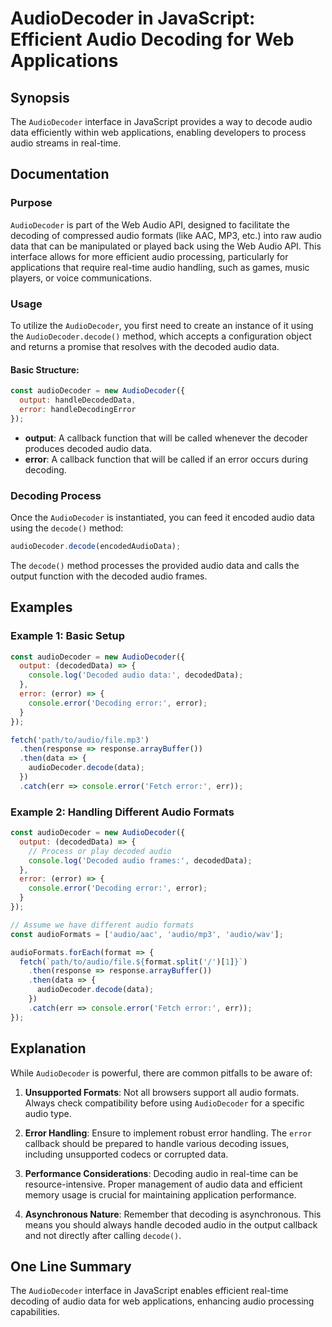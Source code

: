 <!--
Meta Description: # AudioDecoder in JavaScript: Efficient Audio Decoding for Web Applications ## Synopsis The `AudioDecoder` interface in JavaScript provides a way to d...
Meta Keywords: audio, error, audiodecoder, data, decoding
-->

# AudioDecoder in JavaScript: Efficient Audio Decoding for Web Applications

## Synopsis
The `AudioDecoder` interface in JavaScript provides a way to decode audio data efficiently within web applications, enabling developers to process audio streams in real-time.

## Documentation

### Purpose
`AudioDecoder` is part of the Web Audio API, designed to facilitate the decoding of compressed audio formats (like AAC, MP3, etc.) into raw audio data that can be manipulated or played back using the Web Audio API. This interface allows for more efficient audio processing, particularly for applications that require real-time audio handling, such as games, music players, or voice communications.

### Usage
To utilize the `AudioDecoder`, you first need to create an instance of it using the `AudioDecoder.decode()` method, which accepts a configuration object and returns a promise that resolves with the decoded audio data.

#### Basic Structure:
```javascript
const audioDecoder = new AudioDecoder({
  output: handleDecodedData,
  error: handleDecodingError
});
```

- **output**: A callback function that will be called whenever the decoder produces decoded audio data.
- **error**: A callback function that will be called if an error occurs during decoding.

### Decoding Process
Once the `AudioDecoder` is instantiated, you can feed it encoded audio data using the `decode()` method:

```javascript
audioDecoder.decode(encodedAudioData);
```

The `decode()` method processes the provided audio data and calls the output function with the decoded audio frames.

## Examples

### Example 1: Basic Setup
```javascript
const audioDecoder = new AudioDecoder({
  output: (decodedData) => {
    console.log('Decoded audio data:', decodedData);
  },
  error: (error) => {
    console.error('Decoding error:', error);
  }
});

fetch('path/to/audio/file.mp3')
  .then(response => response.arrayBuffer())
  .then(data => {
    audioDecoder.decode(data);
  })
  .catch(err => console.error('Fetch error:', err));
```

### Example 2: Handling Different Audio Formats
```javascript
const audioDecoder = new AudioDecoder({
  output: (decodedData) => {
    // Process or play decoded audio
    console.log('Decoded audio frames:', decodedData);
  },
  error: (error) => {
    console.error('Decoding error:', error);
  }
});

// Assume we have different audio formats
const audioFormats = ['audio/aac', 'audio/mp3', 'audio/wav'];

audioFormats.forEach(format => {
  fetch(`path/to/audio/file.${format.split('/')[1]}`)
    .then(response => response.arrayBuffer())
    .then(data => {
      audioDecoder.decode(data);
    })
    .catch(err => console.error('Fetch error:', err));
});
```

## Explanation
While `AudioDecoder` is powerful, there are common pitfalls to be aware of:

1. **Unsupported Formats**: Not all browsers support all audio formats. Always check compatibility before using `AudioDecoder` for a specific audio type.
   
2. **Error Handling**: Ensure to implement robust error handling. The `error` callback should be prepared to handle various decoding issues, including unsupported codecs or corrupted data.

3. **Performance Considerations**: Decoding audio in real-time can be resource-intensive. Proper management of audio data and efficient memory usage is crucial for maintaining application performance.

4. **Asynchronous Nature**: Remember that decoding is asynchronous. This means you should always handle decoded audio in the output callback and not directly after calling `decode()`.

## One Line Summary
The `AudioDecoder` interface in JavaScript enables efficient real-time decoding of audio data for web applications, enhancing audio processing capabilities.